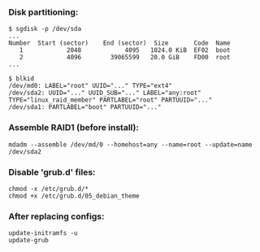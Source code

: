 ### Disk partitioning:
```
$ sgdisk -p /dev/sda
...
Number  Start (sector)    End (sector)  Size       Code  Name
   1            2048            4095   1024.0 KiB  EF02  boot
   2            4096        39065599   20.0 GiB    FD00  root
...

$ blkid
/dev/md0: LABEL="root" UUID="..." TYPE="ext4"
/dev/sda2: UUID="..." UUID_SUB="..." LABEL="any:root" TYPE="linux_raid_member" PARTLABEL="root" PARTUUID="..."
/dev/sda1: PARTLABEL="boot" PARTUUID="..."

```

### Assemble RAID1 (before install):
```
mdadm --assemble /dev/md/0 --homehost=any --name=root --update=name /dev/sda2
```

### Disable 'grub.d' files:
```
chmod -x /etc/grub.d/*
chmod +x /etc/grub.d/05_debian_theme
```

### After replacing configs:
```
update-initramfs -u
update-grub
```
